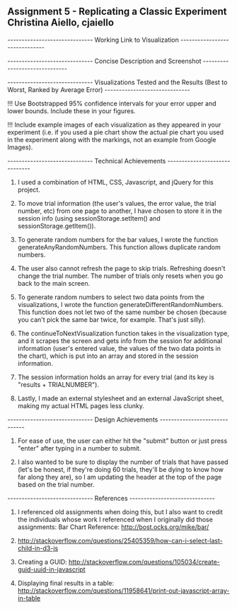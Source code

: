 Assignment 5 - Replicating a Classic Experiment
Christina Aiello, cjaiello  
--------------------------------------------------------------------------------

------------------------------ Working Link to Visualization ------------------------------




------------------------------ Concise Description and Screenshot ------------------------------



------------------------------ Visualizations Tested and the Results (Best to Worst, Ranked by Average Error) ------------------------------


!!! Use Bootstrapped 95\% confidence intervals for your error upper and lower bounds. Include these in your figures.

!!! Include example images of each visualization as they appeared in your experiment (i.e. if you used a pie chart show the actual pie chart you used in the experiment along with the markings, not an example from Google Images).




------------------------------ Technical Achievements ------------------------------

1. I used a combination of HTML, CSS, Javascript, and jQuery for this project.

2. To move trial information (the user's values, the error value, the trial number, etc) from one page to another, I have chosen to store it in the session info (using sessionStorage.setItem() and sessionStorage.getItem()).

3. To generate random numbers for the bar values, I wrote the function generateAnyRandomNumbers. This function allows duplicate random numbers.

4. The user also cannot refresh the page to skip trials. Refreshing doesn't change the trial number. The number of trials only resets when you go back to the main screen.

5. To generate random numbers to select two data points from the visualizations, I wrote the function generateDifferentRandomNumbers. This function does not let two of the same number be chosen (because you can't pick the same bar twice, for example. That's just silly).

6. The continueToNextVisualization function takes in the visualization type, and it scrapes the screen and gets info from the session for additional information (user's entered value, the values of the two data points in the chart), which is put into an array and stored in the session information.

7. The session information holds an array for every trial (and its key is "results + TRIALNUMBER").

8. Lastly, I made an external stylesheet and an external JavaScript sheet, making my actual HTML pages less clunky.

------------------------------ Design Achievements ------------------------------

1. For ease of use, the user can either hit the "submit" button or just press "enter" after typing in a number to submit.

2. I also wanted to be sure to display the number of trials that have passed (let's be honest, if they're doing 60 trials, they'll be dying to know how far along they are), so I am updating the header at the top of the page based on the trial number.

------------------------------ References ------------------------------

1. I referenced old assignments when doing this, but I also want to credit the individuals whose work I referenced when I originally did those assignments:
Bar Chart Reference: 
http://bost.ocks.org/mike/bar/

2. http://stackoverflow.com/questions/25405359/how-can-i-select-last-child-in-d3-js

3. Creating a GUID:
http://stackoverflow.com/questions/105034/create-guid-uuid-in-javascript

4. Displaying final results in a table: 
http://stackoverflow.com/questions/11958641/print-out-javascript-array-in-table